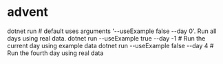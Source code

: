 # advent
dotnet run # default uses arguments '--useExample false --day 0'. Run all days using real data.
dotnet run --useExample true --day -1 # Run the current day using example data
dotnet run --useExample false --day 4 # Run the fourth day using real data